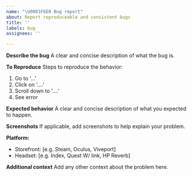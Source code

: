```yaml
---
name: "\U0001F6E0 Bug report"
about: Report reproduceable and consistent bugs
title: ''
labels: bug
assignees: ''

---
```


**Describe the bug**
A clear and concise description of what the bug is.

**To Reproduce**
Steps to reproduce the behavior:
1. Go to '...'
2. Click on '....'
3. Scroll down to '....'
4. See error

**Expected behavior**
A clear and concise description of what you expected to happen.

**Screenshots**
If applicable, add screenshots to help explain your problem.

**Platform:**
 - Storefront: [e.g. Steam, Oculus, Viveport]
 - Headset: [e.g. Index, Quest W/ link, HP Reverb]

**Additional context**
Add any other context about the problem here.
